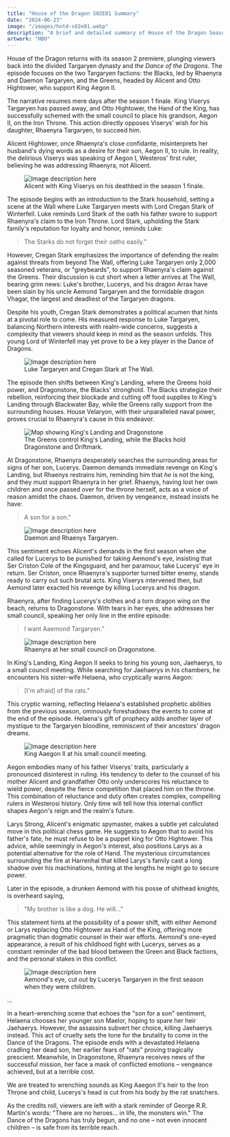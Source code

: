 ```yaml
---
title: "House of the Dragon S02E01 Summary"
date: "2024-06-23"
image: "/images/hotd-s02e01.webp"
description: "A brief and detailed summary of House of the Dragon Season 2, Episode 1."
artwork: "HBO"
---
```


House of the Dragon returns with its season 2 premiere, plunging viewers back into the divided Targaryen dynasty and
_the Dance of the Dragons_. The
episode focuses on the two Targaryen factions: the Blacks, led by Rhaenyra and Daemon Targaryen, and the Greens, headed
by Alicent and Otto Hightower, who support King Aegon II.

The narrative resumes mere days after the season 1 finale. King Viserys Targaryen has passed away, and Otto Hightower,
the Hand of the King, has successfully schemed with the small council to place his grandson, Aegon II, on the Iron
Throne. This action directly opposes Viserys' wish for his daughter, Rhaenyra Targaryen, to succeed him.

Alicent Hightower, once Rhaenyra's close confidante, misinterprets her husband's dying words as a desire for their son,
Aegon II, to rule. In reality, the delirious Viserys was speaking of Aegon I, Westeros' first ruler, believing he was
addressing Rhaenyra, not Alicent.

<figure>
  <img src="https://patrickprunty.com/images/viserys-death.jpeg" alt="Image description here">
  <figcaption>Alicent with King Viserys on his deathbed in the season 1 finale.</figcaption>
</figure>

The episode begins with an introduction to the Stark household, setting a scene at the Wall where Luke Targaryen meets
with Lord Cregan Stark of Winterfell. Luke reminds Lord Stark of the oath his father swore to support Rhaenyra's claim
to the Iron Throne. Lord Stark, upholding the Stark family's reputation for loyalty and honor, reminds Luke:

> The Starks do not forget their oaths easily."

However, Cregan Stark emphasizes the importance of defending the realm against threats from beyond The Wall, offering
Luke Targaryen only 2,000 seasoned veterans, or "greybeards", to support Rhaenyra's claim against the Greens. Their
discussion is cut short when a letter arrives at The Wall, bearing grim news: Luke's brother, Lucerys, and his dragon
Arrax have been slain by his uncle Aemond Targaryen and the formidable dragon Vhagar, the largest and deadliest of the
Targaryen dragons.

Despite his youth, Cregan Stark demonstrates a political acumen that hints at a pivotal role to come. His measured
response to Luke Targaryen, balancing Northern interests with realm-wide concerns, suggests a complexity that viewers
should keep in mind as the season unfolds. This young Lord of Winterfell may yet prove to be a key player in the Dance
of Dragons.

<figure>
  <img src="https://patrickprunty.com/images/cregan-stark.png" alt="Image description here">
  <figcaption>Luke Targaryen and Cregan Stark at The Wall.</figcaption>
</figure>

The episode then shifts between King's Landing, where the Greens hold power, and Dragonstone, the Blacks' stronghold.
The Blacks strategize their rebellion, reinforcing their blockade and cutting off food supplies to King's Landing
through Blackwater Bay, while the Greens rally support from the surrounding houses. House Velaryon, with their
unparalleled naval power, proves crucial to Rhaenyra's cause in this endeavor.

<figure>
  <img src="https://patrickprunty.com/images/king-landing-dragonstone.png" alt="Map showing King's Landing and Dragonstone">
  <figcaption>The Greens control King's Landing, while the Blacks hold Dragonstone and Driftmark.</figcaption>
</figure>

At Dragonstone, Rhaenyra desperately searches the surrounding areas for signs of her son, Lucerys. Daemon demands
immediate revenge on King's Landing, but Rhaenys restrains him, reminding him that _he_ is not the king, and they must
support Rhaenyra in her grief. Rhaenys, having lost her own children and once passed over for the throne herself, acts
as a voice of reason amidst the chaos. Daemon, driven by vengeance, instead insists he have:

> A son for a son."

<figure>
  <img src="https://patrickprunty.com/images/daemon-son-for-a-son.png" alt="Image description here">
  <figcaption>Daemon and Rhaenys Targaryen.</figcaption>
</figure>

This sentiment echoes Alicent's demands in the first season when she called for Lucerys to be punished for taking
Aemond's eye, insisting that Ser Criston Cole of the Kingsguard, and her paramour, take Lucerys' eye in return. Ser
Criston, once Rhaenyra's supporter turned bitter enemy, stands ready to carry out such brutal acts. King Viserys
intervened then, but Aemond later exacted his revenge by killing Lucerys and his dragon.

Rhaenyra, after finding Lucerys's clothes and a torn dragon wing on the beach, returns to Dragonstone. With tears in her
eyes, she addresses her small council, speaking her only line in the entire episode:

> I want Aaemond Targaryen."

<figure>
  <img src="https://patrickprunty.com/images/tears.png" alt="Image description here">
  <figcaption>Rhaenyra at her small council on Dragonstone.</figcaption>
</figure>

In King's Landing, King Aegon II seeks to bring his young son, Jaehaerys, to a small council meeting. While searching
for Jaehaerys in his chambers, he encounters his sister-wife Helaena, who cryptically warns Aegon:

> [I'm afraid] of the rats."

This cryptic warning, reflecting Helaena's established prophetic abilities from the previous season, ominously
foreshadows the events to come at the end of the episode. Helaena's gift of prophecy adds another layer of mystique to
the Targaryen bloodline, reminiscent of their ancestors' dragon dreams.

<figure>
  <img src="https://patrickprunty.com/images/aaegon-small-council.png" alt="Image description here">
  <figcaption>King Aaegon II at his small council meeting.</figcaption>
</figure>

Aegon embodies many of his father Viserys' traits, particularly a pronounced disinterest in ruling. His tendency to
defer to the counsel of his mother Alicent and grandfather Otto only underscores his reluctance to wield power, despite
the fierce competition that placed him on the throne. This combination of reluctance and duty often creates complex,
compelling rulers in Westerosi history. Only time will tell how this internal conflict shapes Aegon's reign and the
realm's future.

Larys Strong, Alicent's enigmatic spymaster, makes a subtle yet calculated move in this political chess game. He
suggests to Aegon that to avoid his father's fate, he must refuse to be a puppet king for Otto Hightower. This advice,
while seemingly in Aegon's interest, also positions Larys as a potential alternative for the role of Hand. The
mysterious circumstances surrounding the fire at Harrenhal that killed Larys's family cast a long shadow over his
machinations, hinting at the lengths he might go to secure power.

Later in the episode, a drunken Aemond with his posse of shithead knights, is overheard saying,

> "My brother is like a dog. He will..."

This statement hints at the possibility of a power shift, with either Aemond or Larys replacing Otto Hightower as Hand
of the King, offering more pragmatic than
dogmatic counsel in their war efforts. Aemond's one-eyed appearance, a result of his childhood fight with Lucerys,
serves as a constant reminder of the bad blood between the Green and Black factions, and the personal stakes in this
conflict.

<figure>
  <img src="https://patrickprunty.com/images/aemond-eye.jpeg" alt="Image description here">
  <figcaption>Aemond's eye, cut out by Lucerys Targaryen in the first season when they were children.</figcaption>
</figure>

...

In a heart-wrenching scene that echoes the "son for a son" sentiment, Helaena chooses her younger son Maelor, hoping to
spare her heir Jaehaerys. However, the assassins subvert her choice, killing Jaehaerys instead. This act of cruelty sets
the tone for the brutality to come in the Dance of the Dragons.
The episode ends with a devastated Helaena cradling her dead son, her earlier fears of "rats" proving tragically
prescient. Meanwhile, in Dragonstone, Rhaenyra receives news of the successful mission, her face a mask of conflicted
emotions – vengeance achieved, but at a terrible cost.

We are treated to wrenching sounds as King Aaegon II's heir to the Iron Throne and child, Lucerys's head is cut from his
body by the rat snatchers.

As the credits roll, viewers are left with a stark reminder of George R.R. Martin's words: "There are no heroes... in
life, the monsters win." The Dance of the Dragons has truly begun, and no one – not even innocent children – is safe
from its terrible reach.


[//]: # (<blockquote class="tiktok-embed" cite="https://www.tiktok.com/@yungblud/video/7382237244377140512" data-video-id="7382237244377140512" style="max-width: 605px;min-width: 325px; background-color: #f0f0f0" > <section> <a target="_blank" title="@yungblud" href="https://www.tiktok.com/@yungblud?refer=embed">@yungblud</a> <p>thankyou for joining us on stage šimon, yer a rockstar 🖤☠️🖤</p> <a target="_blank" title="♬ original sound - yungblud" href="https://www.tiktok.com/music/original-sound-7382237349826431777?refer=embed">♬ original sound - yungblud</a> </section> </blockquote> <script async src="https://www.tiktok.com/embed.js"></script>)
